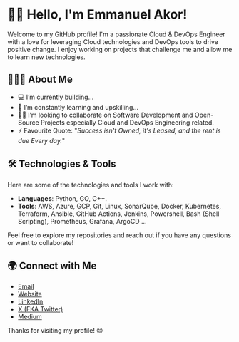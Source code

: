 <!---
emmyoncloud/emmyoncloud is a ✨ special ✨ repository because its `README.md` (this file) appears on your GitHub profile.
You can click the Preview link to take a look at your changes.
--->


# 👋🏾 Hello, I'm Emmanuel Akor!

Welcome to my GitHub profile! I'm a passionate Cloud & DevOps Engineer with a love for leveraging Cloud technologies and DevOps tools to drive positive change. I enjoy working on projects that challenge me and allow me to learn new technologies.

## 👨🏾‍💻 About Me

- 💻 I’m currently building...
- 🧠 I’m constantly learning and upskilling...
- 🤝🏾 I’m looking to collaborate on Software Development and Open-Source Projects especially Cloud and DevOps Engineering related.
- ⚡ Favourite Quote: "_Success isn't Owned, it's Leased, and the rent is due Every day._"

## 🛠️ Technologies & Tools

Here are some of the technologies and tools I work with:

- **Languages**: Python, GO, C++.
- **Tools**: AWS, Azure, GCP, Git, Linux, SonarQube, Docker, Kubernetes, Terraform, Ansible, GitHub Actions, Jenkins, Powershell, Bash (Shell Scripting), Prometheus, Grafana, ArgoCD ...

<!---
## 📈 GitHub Stats

![Your GitHub Stats](https://github-readme-stats.vercel.app/api?username=yourusername&show_icons=true&theme=radical)

## 📂 My Projects

Here are some of my notable projects:

- [Project 1](link-to-your-project): A brief description of what this project does.
- [Project 2](link-to-your-project): A brief description of what this project does.
- [Project 3](link-to-your-project): A brief description of what this project does.
--->

Feel free to explore my repositories and reach out if you have any questions or want to collaborate!

## 🌍 Connect with Me

- [Email](akormanuel@gmail.com)
- [Website](https://www.emmyoncloud.xyz)
- [LinkedIn](https://www.linkedin.com/in/emmanuelakor/)
- [X (FKA Twitter)](https://x.com/emmyoncloud)
- [Medium](https://medium.com/@emmyoncloud)

Thanks for visiting my profile! 😊
